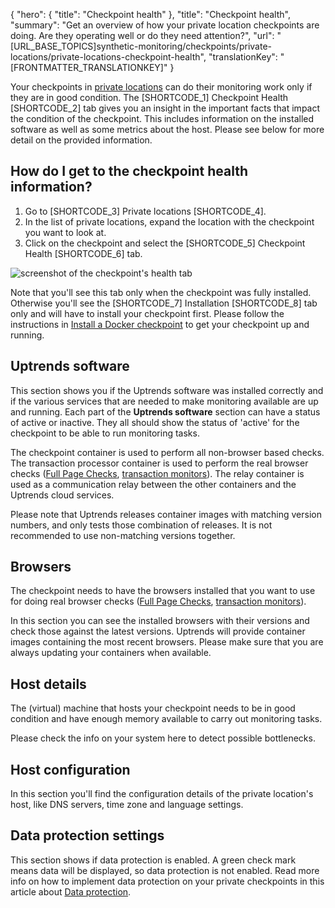 {
  "hero": {
    "title": "Checkpoint health"
  },
  "title": "Checkpoint health",
  "summary": "Get an overview of how your private location checkpoints are doing. Are they operating well or do they need attention?",
  "url": "[URL_BASE_TOPICS]synthetic-monitoring/checkpoints/private-locations/private-locations-checkpoint-health",
  "translationKey": "[FRONTMATTER_TRANSLATIONKEY]"
}

Your checkpoints in [private locations]([LINK_URL_1]) can do their monitoring work only if they are in good condition. The [SHORTCODE_1] Checkpoint Health [SHORTCODE_2] tab gives you an insight in the important facts that impact the condition of the checkpoint. This includes information on the installed software as well as some metrics about the host. Please see below for more detail on the provided information.

## How do I get to the checkpoint health information?

1. Go to [SHORTCODE_3] Private locations [SHORTCODE_4].
2. In the list of private locations, expand the location with the checkpoint you want to look at.
3. Click on the checkpoint and select the [SHORTCODE_5] Checkpoint Health [SHORTCODE_6] tab.

![screenshot of the checkpoint's health tab]([LINK_URL_2])

Note that you'll see this tab only when the checkpoint was fully installed. Otherwise you'll see the [SHORTCODE_7] Installation [SHORTCODE_8] tab only and will have to install your checkpoint first. Please follow the instructions in [Install a Docker checkpoint]([LINK_URL_3]) to get your checkpoint up and running.

## Uptrends software

This section shows you if the Uptrends software was installed correctly and if the various services that are needed to make monitoring available are up and running. Each part of the **Uptrends software** section can have a status of active or inactive. They all should show the status of 'active' for the checkpoint to be able to run monitoring tasks.

The checkpoint container is used to perform all non-browser based checks. 
The transaction processor container is used to perform the real browser checks ([Full Page Checks]([LINK_URL_4]), [transaction monitors]([LINK_URL_5])). 
The relay container is used as a communication relay between the other containers and the Uptrends cloud services.

Please note that Uptrends releases container images with matching version numbers, and only tests those combination of releases. It is not recommended to use non-matching versions together. 

## Browsers

The checkpoint needs to have the browsers installed that you want to use for doing real browser checks ([Full Page Checks]([LINK_URL_6]), [transaction monitors]([LINK_URL_7])). 

In this section you can see the installed browsers with their versions and check those against the latest versions. 
Uptrends will provide container images containing the most recent browsers. Please make sure that you are always updating your containers when available. 

## Host details

The (virtual) machine that hosts your checkpoint needs to be in good condition and have enough memory available to carry out monitoring tasks.

Please check the info on your system here to detect possible bottlenecks.

## Host configuration

In this section you'll find the configuration details of the private location's host, like DNS servers, time zone and language settings.

## Data protection settings

This section shows if data protection is enabled. A green check mark means data will be displayed, so data protection is not enabled. Read more info on how to implement data protection on your private checkpoints in this article about [Data protection]([LINK_URL_8]).

